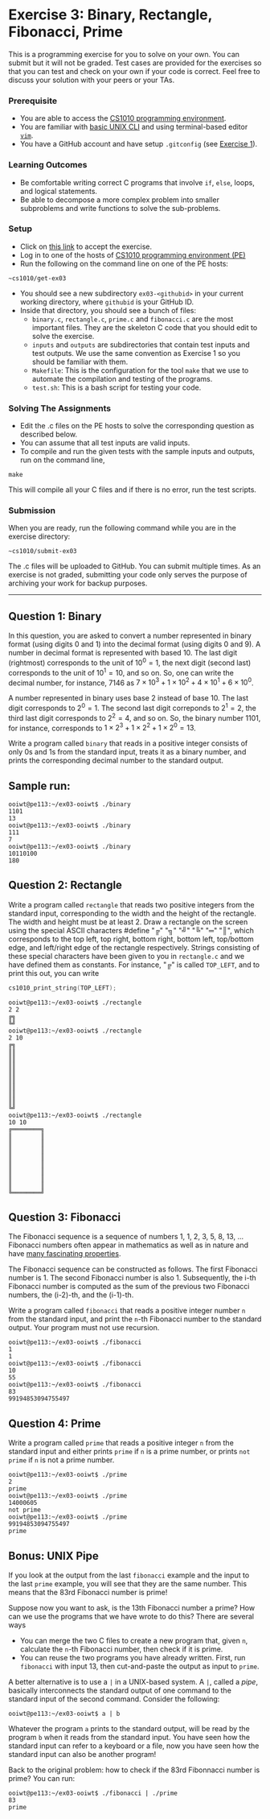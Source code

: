 # Exercise 3: Binary, Rectangle, Fibonacci, Prime

This is a programming exercise for you to solve on your own.  You can submit but it will not be graded.  Test cases are provided for the exercises so that you can test and check on your own if your code is correct.  Feel free to discuss your solution with your peers or your TAs.

### Prerequisite

- You are able to access the [CS1010 programming environment](environments.md).
- You are familiar with [basic UNIX CLI](unix.md) and using terminal-based editor [`vim`](vim.md).
- You have a GitHub account and have setup `.gitconfig` (see [Exercise 1](ex02.md)).

### Learning Outcomes

- Be comfortable writing correct C programs that involve `if`, `else`, loops, and logical statements.
- Be able to decompose a more complex problem into smaller subproblems and write functions to solve the sub-problems.

### Setup

- Click on [this link]() to accept the exercise.
- Log in to one of the hosts of [CS1010 programming environment (PE)](environments.md)
- Run the following on the command line on one of the PE hosts:

```
~cs1010/get-ex03
```

- You should see a new subdirectory `ex03-<githubid>` in your current working directory, where `githubid` is your GitHub ID.
- Inside that directory, you should see a bunch of files:
    - `binary.c`, `rectangle.c`, `prime.c` and `fibonacci.c` are the most important files.  They are the skeleton C code that you should edit to solve the exercise.
    - `inputs` and `outputs` are subdirectories that contain test inputs and test outputs.  We use the same convention as Exercise 1 so you should be familiar with them.
    - `Makefile`: This is the configuration for the tool `make` that we use to automate the compilation and testing of the programs.  
    - `test.sh`: This is a bash script for testing your code.

### Solving The Assignments

- Edit the .c files on the PE hosts to solve the corresponding question as described below.
- You can assume that all test inputs are valid inputs.
- To compile and run the given tests with the sample inputs and outputs, run on the command line,

```
make
```

This will compile all your C files and if there is no error, run the test scripts.


### Submission

When you are ready, run the following command while you are in the exercise directory:

```
~cs1010/submit-ex03
```

The .c files will be uploaded to GitHub.  You can submit multiple times.  As an exercise is not graded, submitting your code only serves the purpose of archiving your work for backup purposes.

-------

## Question 1: Binary

In this question, you are asked to convert a number represented in binary format (using digits 0 and 1) into the decimal format (using digits 0 and 9).  A number in decimal format is represented with based 10.  The last digit (rightmost) corresponds to the unit of $10^0 = 1$, the next digit (second last) corresponds to the unit of $10^1 = 10$, and so on.  So, one can write the decimal number, for instance, 7146 as 
$7 \times 10^3 + 1 \times 10^2 + 4 \times 10^1 + 6 \times 10^0$.

A number represented in binary uses base 2 instead of base 10.  The last digit corresponds to $2^0 = 1$.  The second last digit correponds to $2^1 = 2$, the third last digit corresponds to $2^2 = 4$, and so on.  So, the binary number 1101, for instance, corresponds to $1 \times 2^3 + 1 \times 2^2 + 1 \times 2^0 = 13$.

Write a program called `binary` that reads in a positive integer consists of only 0s and 1s from the standard input, treats it as a binary number, and prints the corresponding decimal number to the standard output.

## Sample run:
```
ooiwt@pe113:~/ex03-ooiwt$ ./binary
1101
13
ooiwt@pe113:~/ex03-ooiwt$ ./binary
111
7
ooiwt@pe113:~/ex03-ooiwt$ ./binary
10110100
180
```

## Question 2: Rectangle

Write a program called `rectangle` that reads two positive integers from the standard input, corresponding to the width and the height of the rectangle.  The width and height must be at least 2.  Draw a rectangle on the screen using the special ASCII characters #define "╔" "╗" "╝" "╚" "═" "║", which corresponds to the top left, top right, bottom right, bottom left, top/bottom edge, and left/right edge of the rectangle respectively.   Strings consisting of these special characters have been given to you in `rectangle.c` and we have defined them as constants.   For instance, "╔" is called `TOP_LEFT`, and to print this out, you can write
```C
cs1010_print_string(TOP_LEFT);
```

```
ooiwt@pe113:~/ex03-ooiwt$ ./rectangle
2 2
╔╗
╚╝
ooiwt@pe113:~/ex03-ooiwt$ ./rectangle
2 10
╔╗
║║
║║
║║
║║
║║
║║
║║
║║
╚╝
ooiwt@pe113:~/ex03-ooiwt$ ./rectangle
10 10
╔════════╗
║        ║
║        ║
║        ║
║        ║
║        ║
║        ║
║        ║
║        ║
╚════════╝
```

## Question 3: Fibonacci

The Fibonacci sequence is a sequence of numbers 1, 1, 2, 3, 5, 8, 13, ... Fibonacci numbers often appear in mathematics as well as in nature and have [many fascinating properties](http://www.maths.surrey.ac.uk/hosted-sites/R.Knott/Fibonacci/fibmaths.html). 

The Fibonacci sequence can be constructed as follows.  The first Fibonacci number is 1.  The second Fibonacci number is also 1.  Subsequently, the i-th Fibonacci number is computed as the sum of the previous two Fibonacci numbers, the (i-2)-th, and the (i-1)-th.

Write a program called `fibonacci` that reads a positive integer number `n` from the standard input, and print the `n`-th Fibonacci number to the standard output.  Your program must not use recursion.

```
ooiwt@pe113:~/ex03-ooiwt$ ./fibonacci
1
1
ooiwt@pe113:~/ex03-ooiwt$ ./fibonacci
10
55
ooiwt@pe113:~/ex03-ooiwt$ ./fibonacci
83
99194853094755497
```

## Question 4: Prime

Write a program called `prime` that reads a positive integer `n` from the standard input and either prints `prime` if `n` is a prime number, or prints `not prime` if `n` is not a prime number.

```
ooiwt@pe113:~/ex03-ooiwt$ ./prime
2
prime
ooiwt@pe113:~/ex03-ooiwt$ ./prime
14000605
not prime
ooiwt@pe113:~/ex03-ooiwt$ ./prime
99194853094755497
prime
```

## Bonus: UNIX Pipe

If you look at the output from the last `fibonacci` example and the input to the last `prime` example, you will see that they are the same number.  This means that the 83rd Fibonacci number is prime!  

Suppose now you want to ask, is the 13th Fibonacci number a prime?  How can we use the programs that we have wrote to do this?  There are several ways

- You can merge the two C files to create a new program that, given `n`, calculate the `n`-th Fibonacci number, then check if it is prime.
- You can reuse the two programs you have already written.  First, run `fibonacci` with input 13, then cut-and-paste the output as input to `prime`.
 
A better alternative is to use a `|` in a UNIX-based system.  A `|`, called a _pipe_, basically interconnects the standard output of one command to the standard input of the second command.  Consider the following:

```
ooiwt@pe113:~/ex03-ooiwt$ a | b
```

Whatever the program `a` prints to the standard output, will be read by the program `b` when it reads from the standard input.  You have seen how the standard input can refer to a keyboard or a file, now you have seen how the standard input can also be another program!

Back to the original problem: how to check if the 83rd Fibonnacci number is prime?  You can run:
```
ooiwt@pe113:~/ex03-ooiwt$ ./fibonacci | ./prime
83
prime
```
